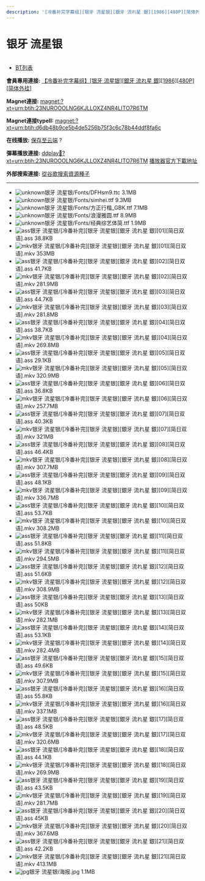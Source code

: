 ```yaml
---
description: '[冷番补完字幕组][银牙 流星银][銀牙 流れ星 銀][1986][480P][简体外挂]'
---
```


# 银牙 流星银



<figure><img src="https://s1.ax1x.com/2018/08/04/PBIgMt.jpg" alt=""><figcaption></figcaption></figure>

* [BT列表](https://share.dmhy.org/topics/view/496255_1986_480P.html#tabs-1)

**會員專用連接:** [【冷番补完字幕组】\[银牙 流星银\]\[銀牙 流れ星 銀\]\[1986\]\[480P\]\[简体外挂\]](https://dl.dmhy.org/2018/08/01/d6db48b9ce5b4de5256b75f3c6c78b44ddf8fa6c.torrent)

**Magnet連接:** [magnet:?xt=urn:btih:23NUROOOLNG6KJLLOXZ4NR4LITO7R6TM](https://magnet/?xt=urn:btih:23NUROOOLNG6KJLLOXZ4NR4LITO7R6TM\&dn=\&tr=http%3A%2F%2F104.238.198.186%3A8000%2Fannounce\&tr=udp%3A%2F%2F104.238.198.186%3A8000%2Fannounce\&tr=http%3A%2F%2Ftracker.openbittorrent.com%3A80%2Fannounce\&tr=udp%3A%2F%2Ftracker3.itzmx.com%3A6961%2Fannounce\&tr=http%3A%2F%2Ftracker4.itzmx.com%3A2710%2Fannounce\&tr=http%3A%2F%2Ftracker.publicbt.com%3A80%2Fannounce\&tr=http%3A%2F%2Ftracker.prq.to%2Fannounce\&tr=http%3A%2F%2Fopen.acgtracker.com%3A1096%2Fannounce\&tr=https%3A%2F%2Ft-115.rhcloud.com%2Fonly_for_ylbud\&tr=http%3A%2F%2Fbtfile.sdo.com%3A6961%2Fannounce\&tr=http%3A%2F%2Fexodus.desync.com%3A6969%2Fannounce\&tr=http%3A%2F%2F121.14.98.151%3A9090%2Fannounce\&tr=http%3A%2F%2F173.254.204.71%3A1096%2Fannounce\&tr=http%3A%2F%2F188.190.120.74%3A80%2Fannounce\&tr=http%3A%2F%2F94.228.192.98%2Fannounce\&tr=http%3A%2F%2F95.68.246.30%3A80%2Fannounce\&tr=http%3A%2F%2Fanisaishuu.de%3A2710%2Fannounce)

**Magnet連接typeII:** [magnet:?xt=urn:btih:d6db48b9ce5b4de5256b75f3c6c78b44ddf8fa6c](https://magnet/?xt=urn:btih:d6db48b9ce5b4de5256b75f3c6c78b44ddf8fa6c)

**在线播放:** [保存至云端](https://mypikpak.com/drive/url-checker?url=magnet:?xt=urn:btih:d6db48b9ce5b4de5256b75f3c6c78b44ddf8fa6c) ?

**彈幕播放連接:** [ddplay:magnet:?xt=urn:btih:23NUROOOLNG6KJLLOXZ4NR4LITO7R6TM](ddplay:magnet:?xt=urn:btih:23NUROOOLNG6KJLLOXZ4NR4LITO7R6TM\&dn=\&tr=http%3A%2F%2F104.238.198.186%3A8000%2Fannounce\&tr=udp%3A%2F%2F104.238.198.186%3A8000%2Fannounce\&tr=http%3A%2F%2Ftracker.openbittorrent.com%3A80%2Fannounce\&tr=udp%3A%2F%2Ftracker3.itzmx.com%3A6961%2Fannounce\&tr=http%3A%2F%2Ftracker4.itzmx.com%3A2710%2Fannounce\&tr=http%3A%2F%2Ftracker.publicbt.com%3A80%2Fannounce\&tr=http%3A%2F%2Ftracker.prq.to%2Fannounce\&tr=http%3A%2F%2Fopen.acgtracker.com%3A1096%2Fannounce\&tr=https%3A%2F%2Ft-115.rhcloud.com%2Fonly_for_ylbud\&tr=http%3A%2F%2Fbtfile.sdo.com%3A6961%2Fannounce\&tr=http%3A%2F%2Fexodus.desync.com%3A6969%2Fannounce\&tr=http%3A%2F%2F121.14.98.151%3A9090%2Fannounce\&tr=http%3A%2F%2F173.254.204.71%3A1096%2Fannounce\&tr=http%3A%2F%2F188.190.120.74%3A80%2Fannounce\&tr=http%3A%2F%2F94.228.192.98%2Fannounce\&tr=http%3A%2F%2F95.68.246.30%3A80%2Fannounce\&tr=http%3A%2F%2Fanisaishuu.de%3A2710%2Fannounce) [播放器官方下載地址](http://www.dandanplay.com/?from=dmhy)

**外部搜索連接:** [從谷歌搜索資源種子](https://www.google.com/search?oe=utf-8\&q=d6db48b9ce5b4de5256b75f3c6c78b44ddf8fa6c)

***

* ![unknown](https://share.dmhy.org/images/icon/unknown.gif)银牙 流星银/Fonts/DFHsm9.ttc 3.1MB
* ![unknown](https://share.dmhy.org/images/icon/unknown.gif)银牙 流星银/Fonts/simhei.ttf 9.3MB
* ![unknown](https://share.dmhy.org/images/icon/unknown.gif)银牙 流星银/Fonts/方正行楷\_GBK.ttf 7.1MB
* ![unknown](https://share.dmhy.org/images/icon/unknown.gif)银牙 流星银/Fonts/浪漫雅圆.ttf 8.9MB
* ![unknown](https://share.dmhy.org/images/icon/unknown.gif)银牙 流星银/Fonts/经典综艺体简.ttf 1.9MB
* ![ass](https://share.dmhy.org/images/icon/ass.gif)银牙 流星银/\[冷番补完]\[银牙 流星银]\[銀牙 流れ星 銀]\[01]\[简日双语].ass 38.8KB
* ![mkv](https://share.dmhy.org/images/icon/mkv.gif)银牙 流星银/\[冷番补完]\[银牙 流星银]\[銀牙 流れ星 銀]\[01]\[简日双语].mkv 353MB
* ![ass](https://share.dmhy.org/images/icon/ass.gif)银牙 流星银/\[冷番补完]\[银牙 流星银]\[銀牙 流れ星 銀]\[02]\[简日双语].ass 41.7KB
* ![mkv](https://share.dmhy.org/images/icon/mkv.gif)银牙 流星银/\[冷番补完]\[银牙 流星银]\[銀牙 流れ星 銀]\[02]\[简日双语].mkv 281.9MB
* ![ass](https://share.dmhy.org/images/icon/ass.gif)银牙 流星银/\[冷番补完]\[银牙 流星银]\[銀牙 流れ星 銀]\[03]\[简日双语].ass 44.7KB
* ![mkv](https://share.dmhy.org/images/icon/mkv.gif)银牙 流星银/\[冷番补完]\[银牙 流星银]\[銀牙 流れ星 銀]\[03]\[简日双语].mkv 281.8MB
* ![ass](https://share.dmhy.org/images/icon/ass.gif)银牙 流星银/\[冷番补完]\[银牙 流星银]\[銀牙 流れ星 銀]\[04]\[简日双语].ass 38.7KB
* ![mkv](https://share.dmhy.org/images/icon/mkv.gif)银牙 流星银/\[冷番补完]\[银牙 流星银]\[銀牙 流れ星 銀]\[04]\[简日双语].mkv 269.8MB
* ![ass](https://share.dmhy.org/images/icon/ass.gif)银牙 流星银/\[冷番补完]\[银牙 流星银]\[銀牙 流れ星 銀]\[05]\[简日双语].ass 29.1KB
* ![mkv](https://share.dmhy.org/images/icon/mkv.gif)银牙 流星银/\[冷番补完]\[银牙 流星银]\[銀牙 流れ星 銀]\[05]\[简日双语].mkv 320.9MB
* ![ass](https://share.dmhy.org/images/icon/ass.gif)银牙 流星银/\[冷番补完]\[银牙 流星银]\[銀牙 流れ星 銀]\[06]\[简日双语].ass 36.8KB
* ![mkv](https://share.dmhy.org/images/icon/mkv.gif)银牙 流星银/\[冷番补完]\[银牙 流星银]\[銀牙 流れ星 銀]\[06]\[简日双语].mkv 257.7MB
* ![ass](https://share.dmhy.org/images/icon/ass.gif)银牙 流星银/\[冷番补完]\[银牙 流星银]\[銀牙 流れ星 銀]\[07]\[简日双语].ass 40.3KB
* ![mkv](https://share.dmhy.org/images/icon/mkv.gif)银牙 流星银/\[冷番补完]\[银牙 流星银]\[銀牙 流れ星 銀]\[07]\[简日双语].mkv 321MB
* ![ass](https://share.dmhy.org/images/icon/ass.gif)银牙 流星银/\[冷番补完]\[银牙 流星银]\[銀牙 流れ星 銀]\[08]\[简日双语].ass 46.4KB
* ![mkv](https://share.dmhy.org/images/icon/mkv.gif)银牙 流星银/\[冷番补完]\[银牙 流星银]\[銀牙 流れ星 銀]\[08]\[简日双语].mkv 307.7MB
* ![ass](https://share.dmhy.org/images/icon/ass.gif)银牙 流星银/\[冷番补完]\[银牙 流星银]\[銀牙 流れ星 銀]\[09]\[简日双语].ass 48.1KB
* ![mkv](https://share.dmhy.org/images/icon/mkv.gif)银牙 流星银/\[冷番补完]\[银牙 流星银]\[銀牙 流れ星 銀]\[09]\[简日双语].mkv 336.7MB
* ![ass](https://share.dmhy.org/images/icon/ass.gif)银牙 流星银/\[冷番补完]\[银牙 流星银]\[銀牙 流れ星 銀]\[10]\[简日双语].ass 53.7KB
* ![mkv](https://share.dmhy.org/images/icon/mkv.gif)银牙 流星银/\[冷番补完]\[银牙 流星银]\[銀牙 流れ星 銀]\[10]\[简日双语].mkv 308.2MB
* ![ass](https://share.dmhy.org/images/icon/ass.gif)银牙 流星银/\[冷番补完]\[银牙 流星银]\[銀牙 流れ星 銀]\[11]\[简日双语].ass 51.8KB
* ![mkv](https://share.dmhy.org/images/icon/mkv.gif)银牙 流星银/\[冷番补完]\[银牙 流星银]\[銀牙 流れ星 銀]\[11]\[简日双语].mkv 294.5MB
* ![ass](https://share.dmhy.org/images/icon/ass.gif)银牙 流星银/\[冷番补完]\[银牙 流星银]\[銀牙 流れ星 銀]\[12]\[简日双语].ass 51.6KB
* ![mkv](https://share.dmhy.org/images/icon/mkv.gif)银牙 流星银/\[冷番补完]\[银牙 流星银]\[銀牙 流れ星 銀]\[12]\[简日双语].mkv 308.9MB
* ![ass](https://share.dmhy.org/images/icon/ass.gif)银牙 流星银/\[冷番补完]\[银牙 流星银]\[銀牙 流れ星 銀]\[13]\[简日双语].ass 50KB
* ![mkv](https://share.dmhy.org/images/icon/mkv.gif)银牙 流星银/\[冷番补完]\[银牙 流星银]\[銀牙 流れ星 銀]\[13]\[简日双语].mkv 282.1MB
* ![ass](https://share.dmhy.org/images/icon/ass.gif)银牙 流星银/\[冷番补完]\[银牙 流星银]\[銀牙 流れ星 銀]\[14]\[简日双语].ass 53.1KB
* ![mkv](https://share.dmhy.org/images/icon/mkv.gif)银牙 流星银/\[冷番补完]\[银牙 流星银]\[銀牙 流れ星 銀]\[14]\[简日双语].mkv 282.4MB
* ![ass](https://share.dmhy.org/images/icon/ass.gif)银牙 流星银/\[冷番补完]\[银牙 流星银]\[銀牙 流れ星 銀]\[15]\[简日双语].ass 49.6KB
* ![mkv](https://share.dmhy.org/images/icon/mkv.gif)银牙 流星银/\[冷番补完]\[银牙 流星银]\[銀牙 流れ星 銀]\[15]\[简日双语].mkv 307.9MB
* ![ass](https://share.dmhy.org/images/icon/ass.gif)银牙 流星银/\[冷番补完]\[银牙 流星银]\[銀牙 流れ星 銀]\[16]\[简日双语].ass 55.8KB
* ![mkv](https://share.dmhy.org/images/icon/mkv.gif)银牙 流星银/\[冷番补完]\[银牙 流星银]\[銀牙 流れ星 銀]\[16]\[简日双语].mkv 337.1MB
* ![ass](https://share.dmhy.org/images/icon/ass.gif)银牙 流星银/\[冷番补完]\[银牙 流星银]\[銀牙 流れ星 銀]\[17]\[简日双语].ass 48.5KB
* ![mkv](https://share.dmhy.org/images/icon/mkv.gif)银牙 流星银/\[冷番补完]\[银牙 流星银]\[銀牙 流れ星 銀]\[17]\[简日双语].mkv 320.6MB
* ![ass](https://share.dmhy.org/images/icon/ass.gif)银牙 流星银/\[冷番补完]\[银牙 流星银]\[銀牙 流れ星 銀]\[18]\[简日双语].ass 44.1KB
* ![mkv](https://share.dmhy.org/images/icon/mkv.gif)银牙 流星银/\[冷番补完]\[银牙 流星银]\[銀牙 流れ星 銀]\[18]\[简日双语].mkv 269.9MB
* ![ass](https://share.dmhy.org/images/icon/ass.gif)银牙 流星银/\[冷番补完]\[银牙 流星银]\[銀牙 流れ星 銀]\[19]\[简日双语].ass 43.5KB
* ![mkv](https://share.dmhy.org/images/icon/mkv.gif)银牙 流星银/\[冷番补完]\[银牙 流星银]\[銀牙 流れ星 銀]\[19]\[简日双语].mkv 281.7MB
* ![ass](https://share.dmhy.org/images/icon/ass.gif)银牙 流星银/\[冷番补完]\[银牙 流星银]\[銀牙 流れ星 銀]\[20]\[简日双语].ass 45KB
* ![mkv](https://share.dmhy.org/images/icon/mkv.gif)银牙 流星银/\[冷番补完]\[银牙 流星银]\[銀牙 流れ星 銀]\[20]\[简日双语].mkv 367.6MB
* ![ass](https://share.dmhy.org/images/icon/ass.gif)银牙 流星银/\[冷番补完]\[银牙 流星银]\[銀牙 流れ星 銀]\[21]\[简日双语].ass 42.2KB
* ![mkv](https://share.dmhy.org/images/icon/mkv.gif)银牙 流星银/\[冷番补完]\[银牙 流星银]\[銀牙 流れ星 銀]\[21]\[简日双语].mkv 413.1MB
* ![jpg](https://share.dmhy.org/images/icon/jpg.gif)银牙 流星银/海报.jpg 1.1MB
